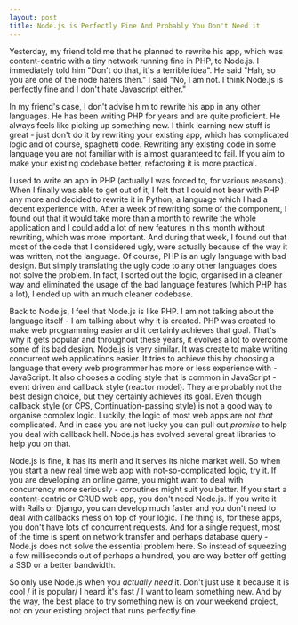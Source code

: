 ```yaml
---
layout: post
title: Node.js is Perfectly Fine And Probably You Don't Need it
---
```


Yesterday, my friend told me that he planned to rewrite his app, which was content-centric with a tiny network running fine in PHP, to Node.js. I immediately told him "Don't do that, it's a terrible idea". He said "Hah, so you are one of the node haters then." I said "No, I am not. I think Node.js is perfectly fine and I don't hate Javascript either."

In my friend's case, I don't advise him to rewrite his app in any other languages. He has been writing PHP for years and are quite proficient. He always feels like picking up something new. I think learning new stuff is great - just don't do it by rewriting your existing app, which has complicated logic and of course, spaghetti code. Rewriting any existing code in some language you are not familiar with is almost guaranteed to fail. If you aim to make your existing codebase better, refactoring it is more practical.

I used to write an app in PHP (actually I was forced to, for various reasons). When I finally was able to get out of it, I felt that I could not bear with PHP any more and decided to rewrite it in Python, a language which I had a decent experience with. After a week of rewriting some of the component, I found out that it would take more than a month to rewrite the whole application and I could add a lot of new features in this month without rewriting, which was more important. And during that week, I found out that most of the code that I considered ugly, were actually because of the way it was written, not the language. Of course, PHP is an ugly language with bad design. But simply translating the ugly code to any other languages does not solve the problem. In fact, I sorted out the logic, organised in a cleaner way and eliminated the usage of the bad language features (which PHP has a lot), I ended up with an much cleaner codebase.

Back to Node.js, I feel that Node.js is like PHP. I am not talking about the language itself - I am talking about why it is created. PHP was created to make web programming easier and it certainly achieves that goal. That's why it gets popular and throughout these years, it evolves a lot to overcome some of its bad design. Node.js is very similar. It was create to make writing concurrent web applications easier. It tries to achieve this by choosing a language that every web programmer has more or less experience with - JavaScript. It also chooses a coding style that is common in JavaScript - event driven and callback style (reactor model). They are probably not the best design choice, but they certainly achieves its goal. Even though callback style (or CPS, Continuation-passing style) is not a good way to organise complex logic. Luckily, the logic of most web apps are not *that* complicated. And in case you are not lucky you can pull out *promise* to help you deal with callback hell. Node.js has evolved several great libraries to help you on that.

Node.js is fine, it has its merit and it serves its niche market well. So when you start a new real time web app with not-so-complicated logic, try it. If you are developing an online game, you might want to deal with concurrency more seriously - coroutines might suit you better. If you start a content-centric or CRUD web app, you don't need Node.js. If you write it with Rails or Django, you can develop much faster and you don't need to deal with callbacks mess on top of your logic. The thing is, for these apps, you don't have lots of concurrent requests. And for a single request, most of the time is spent on network transfer and perhaps database query - Node.js does not solve the essential problem here. So instead of squeezing a few milliseconds out of perhaps a hundred, you are way better off getting a SSD or a better bandwidth.

So only use Node.js when you *actually need* it. Don't just use it because it is cool / it is popular/ I heard it's fast / I want to learn something new. And by the way, the best place to try something new is on your weekend project, not on your existing project that runs perfectly fine.